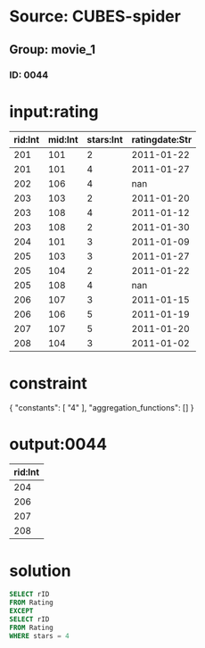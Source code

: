 # Source: CUBES-spider
## Group: movie_1
### ID: 0044

# input:rating

| rid:Int | mid:Int | stars:Int | ratingdate:Str |
|---|---|---|---|
| 201 | 101 | 2 | 2011-01-22 |
| 201 | 101 | 4 | 2011-01-27 |
| 202 | 106 | 4 | nan |
| 203 | 103 | 2 | 2011-01-20 |
| 203 | 108 | 4 | 2011-01-12 |
| 203 | 108 | 2 | 2011-01-30 |
| 204 | 101 | 3 | 2011-01-09 |
| 205 | 103 | 3 | 2011-01-27 |
| 205 | 104 | 2 | 2011-01-22 |
| 205 | 108 | 4 | nan |
| 206 | 107 | 3 | 2011-01-15 |
| 206 | 106 | 5 | 2011-01-19 |
| 207 | 107 | 5 | 2011-01-20 |
| 208 | 104 | 3 | 2011-01-02 |

# constraint

{
  "constants": [
    "4"
  ],
  "aggregation_functions": []
}

# output:0044

| rid:Int |
|---|
| 204 |
| 206 |
| 207 |
| 208 |

# solution

```sql
SELECT rID
FROM Rating
EXCEPT
SELECT rID
FROM Rating
WHERE stars = 4
```
